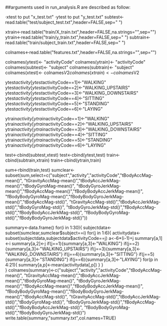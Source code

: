 ##arguments used in run_analysis.R are described as follow:

·xtest  to put "x_test.txt"
·ytest to put "y_test.txt"
subtest<-read.table("test/subject_test.txt",header=FALSE,sep=" ")

xtrain<-read.table("train/X_train.txt",header=FALSE,na.strings="",sep="")
ytrain<-read.table("train/y_train.txt",header=FALSE,sep=" ")
subtrain<-read.table("train/subject_train.txt",header=FALSE,sep=" ")

colnames<-read.table("features.txt",header=FALSE,na.strings="",sep="")

colnames(ytest)<- "activityCode"
colnames(ytrain)<- "activityCode"
colnames(subtest)<- "subject"
colnames(subtrain)<- "subject"
colnames(xtest)<- colnames$V2
colnames(xtrain)<- colnames$V2

ytest$activity[ytest$activityCode==1]<-"WALKING"
ytest$activity[ytest$activityCode==2]<-"WALKING_UPSTAIRS"
ytest$activity[ytest$activityCode==3]<-"WALKING_DOWNSTAIRS"
ytest$activity[ytest$activityCode==4]<-"SITTING"
ytest$activity[ytest$activityCode==5]<-"STANDING"
ytest$activity[ytest$activityCode==6]<-"LAYING"

ytrain$activity[ytrain$activityCode==1]<-"WALKING"
ytrain$activity[ytrain$activityCode==2]<-"WALKING_UPSTAIRS"
ytrain$activity[ytrain$activityCode==3]<-"WALKING_DOWNSTAIRS"
ytrain$activity[ytrain$activityCode==4]<-"SITTING"
ytrain$activity[ytrain$activityCode==5]<-"STANDING"
ytrain$activity[ytrain$activityCode==6]<-"LAYING"

test<-cbind(subtest,xtest)
test<-cbind(ytest,test)
train<-cbind(subtrain,xtrain)
train<-cbind(ytrain,train)

sum<-rbind(train,test)
sumclear<-subset(sum,select=c("subject","activity","activityCode","tBodyAccMag-mean()",
                              "tGravityAccMag-mean()","tBodyAccJerkMag-mean()","tBodyGyroMag-mean()",
                              "tBodyGyroJerkMag-mean()","fBodyAccMag-mean()","fBodyBodyAccJerkMag-mean()",
                              "fBodyBodyGyroMag-mean()","fBodyBodyGyroJerkMag-mean()","tBodyAccMag-std()",
                              "tGravityAccMag-std()","tBodyAccJerkMag-std()","tBodyGyroMag-std()",
                              "tBodyGyroJerkMag-std()","fBodyAccMag-std()","fBodyBodyAccJerkMag-std()",
                              "fBodyBodyGyroMag-std()","fBodyBodyGyroJerkMag-std()"))

summary<-data.frame()
for(i in 1:30){
  subjectdata<-subset(sumclear,sumclear$subject==i)
  for(j in 1:6){
    activitydata<-subset(subjectdata,subjectdata$activityCode==j)
    a<-6*(i-1)+j
    summary[a,1]<-i
    summary[a,2]<-j
    if(j==1){summary[a,3]<-"WALKING"}
    if(j==2){summary[a,3]<-"WALKING_UPSTAIRS"}
    if(j==3){summary[a,3]<-"WALKING_DOWNSTAIRS"}
    if(j==4){summary[a,3]<-"SITTING"}
    if(j==5){summary[a,3]<-"STANDING"}
    if(j==6){summary[a,3]<-"LAYING"}
    for(p in 4:21){
      summary[a,p]<-mean(activitydata[,p])
    }
  }    
}
colnames(summary)<-c("subject","activity","activityCode","tBodyAccMag-mean()",
                     "tGravityAccMag-mean()","tBodyAccJerkMag-mean()","tBodyGyroMag-mean()",
                     "tBodyGyroJerkMag-mean()","fBodyAccMag-mean()","fBodyBodyAccJerkMag-mean()",
                     "fBodyBodyGyroMag-mean()","fBodyBodyGyroJerkMag-mean()","tBodyAccMag-std()",
                     "tGravityAccMag-std()","tBodyAccJerkMag-std()","tBodyGyroMag-std()",
                     "tBodyGyroJerkMag-std()","fBodyAccMag-std()","fBodyBodyAccJerkMag-std()",
                     "fBodyBodyGyroMag-std()","fBodyBodyGyroJerkMag-std()")
write.table(summary,"summary.txt",col.names=TRUE)
